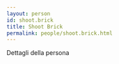 ```yaml
---
layout: person
id: shoot.brick
title: Shoot Brick
permalink: people/shoot.brick.html
---
```


Dettagli della persona